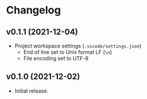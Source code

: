 # Changelog

## v0.1.1 (2021-12-04)

- Project workspace settings (`.vscode/settings.json`)
  - End of line set to Unix format LF (`\n`)
  - File encoding set to UTF-8

## v0.1.0 (2021-12-02)

- Initial release.